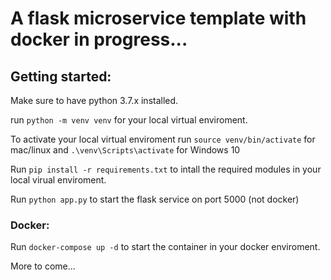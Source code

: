 # A flask microservice template with docker in progress...

## Getting started:
Make sure to have python 3.7.x installed.

run `python -m venv venv` for your local virtual enviroment.

To activate your local virtual enviroment run `source venv/bin/activate` for mac/linux and `.\venv\Scripts\activate` for Windows 10

Run `pip install -r requirements.txt` to intall the required modules in your local virual enviroment.

Run `python app.py` to start the flask service on port 5000 (not docker)

### Docker:
Run `docker-compose up -d` to start the container in your docker enviroment.

More to come...